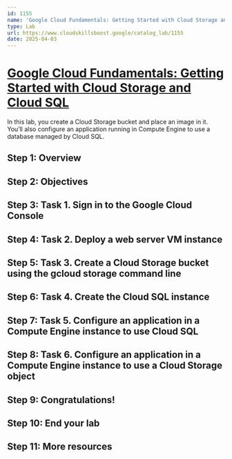 ```yaml
---
id: 1155
name: 'Google Cloud Fundamentals: Getting Started with Cloud Storage and Cloud SQL'
type: Lab
url: https://www.cloudskillsboost.google/catalog_lab/1155
date: 2025-04-03
---
```


# [Google Cloud Fundamentals: Getting Started with Cloud Storage and Cloud SQL](https://www.cloudskillsboost.google/catalog_lab/1155)

In this lab, you create a Cloud Storage bucket and place an image in it. You’ll also configure an application running in Compute Engine to use a database managed by Cloud SQL.

## Step 1: Overview

## Step 2: Objectives

## Step 3: Task 1. Sign in to the Google Cloud Console

## Step 4: Task 2. Deploy a web server VM instance

## Step 5: Task 3. Create a Cloud Storage bucket using the gcloud storage command line

## Step 6: Task 4. Create the Cloud SQL instance

## Step 7: Task 5. Configure an application in a Compute Engine instance to use Cloud SQL

## Step 8: Task 6. Configure an application in a Compute Engine instance to use a Cloud Storage object

## Step 9: Congratulations!

## Step 10: End your lab

## Step 11: More resources
